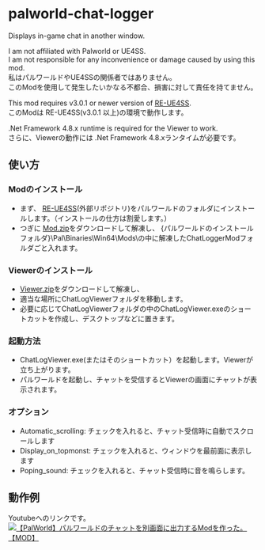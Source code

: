# palworld-chat-logger
Displays in-game chat in another window.

I am not affiliated with Palworld or UE4SS.  
I am not responsible for any inconvenience or damage caused by using this mod.  
私はパルワールドやUE4SSの関係者ではありません。  
このModを使用して発生したいかなる不都合、損害に対して責任を持てません。

This mod requires v3.0.1 or newer version of [RE-UE4SS](https://github.com/UE4SS-RE/RE-UE4SS).  
このModは RE-UE4SS(v3.0.1 以上)の環境で動作します。  

.Net Framework 4.8.x runtime is required for the Viewer to work.  
さらに、Viewerの動作には .Net Framework 4.8.xランタイムが必要です。

## 使い方
### Modのインストール
 - まず、 [RE-UE4SS](https://github.com/UE4SS-RE/RE-UE4SS)(外部リポジトリ)をパルワールドのフォルダにインストールします。（インストールの仕方は割愛します。）
 - つぎに [Mod.zip](https://github.com/RR96ne/palworld-chat-logger/blob/main/bin/Mod.zip)をダウンロードして解凍し、
   {パルワールドのインストールフォルダ}\Pal\Binaries\Win64\Mods\の中に解凍したChatLoggerModフォルダごと入れます。
### Viewerのインストール
 - [Viewer.zip](https://github.com/RR96ne/palworld-chat-logger/blob/main/bin/Viewer.zip)をダウンロードして解凍し、
 - 適当な場所にChatLogViewerフォルダを移動します。
 - 必要に応じてChatLogViewerフォルダの中のChatLogViewer.exeのショートカットを作成し、デスクトップなどに置きます。
### 起動方法
 - ChatLogViewer.exe(またはそのショートカット）を起動します。Viewerが立ち上がります。
 - パルワールドを起動し、チャットを受信するとViewerの画面にチャットが表示されます。
### オプション
 - Automatic_scrolling: チェックを入れると、チャット受信時に自動でスクロールします
 - Display_on_topmonst: チェックを入れると、ウィンドウを最前面に表示します
 - Poping_sound: チェックを入れると、チャット受信時に音を鳴らします。

## 動作例
Youtubeへのリンクです。  
[![【PalWorld】パルワールドのチャットを別画面に出力するModを作った。【MOD】](https://img.youtube.com/vi/eA_-xLQWfoY/0.jpg)](https://www.youtube.com/watch?v=eA_-xLQWfoY)
